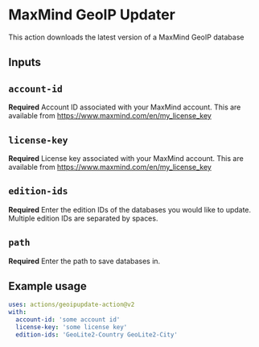 # MaxMind GeoIP Updater

This action downloads the latest version of a MaxMind GeoIP database

## Inputs

## `account-id`

**Required** Account ID associated with your MaxMind account. This are available from https://www.maxmind.com/en/my_license_key

## `license-key`

**Required** License key associated with your MaxMind account. This are available from https://www.maxmind.com/en/my_license_key

## `edition-ids`

**Required** Enter the edition IDs of the databases you would like to update. Multiple edition IDs are separated by spaces.

## `path`

**Required** Enter the path to save databases in.

## Example usage
```yaml
uses: actions/geoipupdate-action@v2
with:
  account-id: 'some account id'
  license-key: 'some license key'
  edition-ids: 'GeoLite2-Country GeoLite2-City'
```
